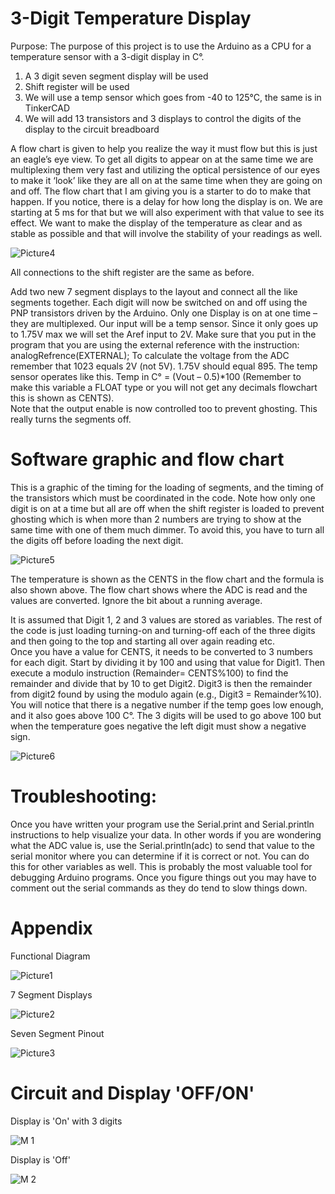 # 3-Digit Temperature Display
Purpose:  The purpose of this project is to use the Arduino as a CPU for a temperature sensor with a 3-digit display in C°.
1) A 3 digit seven segment display will be used
2) Shift register will be used
3) We will use a temp sensor which goes from -40 to 125°C, the same is in TinkerCAD
4) We will add 13 transistors and 3 displays to control the digits of the display to the circuit breadboard

A flow chart is given to help you realize the way it must flow but this is just an eagle’s eye view.  To get all digits to appear on at the same time we are multiplexing them very fast and utilizing the optical persistence of our eyes to make it ‘look’ like they are all on at the same time when they are going on and off.  The flow chart that I am giving you is a starter to do to make that happen.  If you notice, there is a delay for how long the display is on.  We are starting at 5 ms for that but we will also experiment with that value to see its effect.  We want to make the display of the temperature as clear and as stable as possible and that will involve the stability of your readings as well.

![Picture4](https://user-images.githubusercontent.com/102126445/162957471-09ee89ca-55de-4ff5-a1de-9ac59fb71314.png)

All connections to the shift register are the same as before.

Add two new 7 segment displays to the layout and connect all the like segments together.
Each digit will now be switched on and off using the PNP transistors driven by the Arduino.  Only one Display is on at one time – they are multiplexed.
Our input will be a temp sensor.   Since it only goes up to 1.75V max we will set the Aref input to 2V.  Make sure that you put in the program that you are using the external reference with the instruction:    analogRefrence(EXTERNAL);  To calculate the voltage from the ADC remember that 1023 equals 2V (not 5V).    1.75V should equal 895.
The temp sensor operates like this.   Temp in C° = (Vout – 0.5)*100 (Remember to make this variable a FLOAT type or you will not get any decimals flowchart this is shown as CENTS).  
Note that the output enable is now controlled too to prevent ghosting.  This really turns the segments off.

# Software graphic and flow chart

This is a graphic of the timing for the loading of segments, and the timing of the transistors which must be coordinated in the code.  Note how only one digit is on at a time but all are off when the shift register is loaded to prevent ghosting which is when more than 2 numbers are trying to show at the same time with one of them much dimmer.  To avoid this, you have to turn all the digits off before loading the next digit.

![Picture5](https://user-images.githubusercontent.com/102126445/162957808-4dd2a1e9-5a97-496b-83c5-42a2ec2a2326.jpg)

The temperature is shown as the CENTS in the flow chart and the formula is also shown above.
The flow chart shows where the ADC is read and the values are converted.  Ignore the bit about a running average.

It is assumed that Digit 1, 2 and 3 values are stored as variables. The rest of the code is just loading turning-on and turning-off each of the three digits and then going to the top and starting all over again reading etc.  
Once you have a value for CENTS, it needs to be converted to 3 numbers for each digit.  Start by dividing it by 100 and using that value for Digit1.  Then execute a modulo instruction (Remainder= CENTS%100) to find the remainder and divide that by 10 to get Digit2.  Digit3 is then the remainder from digit2 found by using the modulo again (e.g., Digit3 = Remainder%10).
You will notice that there is a negative number if the temp goes low enough, and it also goes above 100 C°.  The 3 digits will be used to go above 100 but when the temperature goes negative the left digit must show a negative sign.

![Picture6](https://user-images.githubusercontent.com/102126445/162958005-441d8d77-048c-4bfe-b8d4-746a5cabac12.jpg)

# Troubleshooting:

Once you have written your program use the Serial.print and Serial.println instructions to help visualize your data.  In other words if you are wondering what the ADC value is, use the Serial.println(adc) to send that value to the serial monitor where you can determine if it is correct or not.  You can do this for other variables as well.  This is probably the most valuable tool for debugging Arduino programs.  Once you figure things out you may have to comment out the serial commands as they do tend to slow things down.

# Appendix

Functional Diagram

![Picture1](https://user-images.githubusercontent.com/102126445/162955051-914b9a16-030e-48aa-a163-f12ef898c75b.png)

7 Segment Displays

![Picture2](https://user-images.githubusercontent.com/102126445/162955338-d6486d01-654b-4b46-9c51-9442e8bcdd76.png)

Seven Segment Pinout

![Picture3](https://user-images.githubusercontent.com/102126445/162955775-5574f02a-6e2e-4218-9ac3-048631a2d78c.png)

# Circuit and Display 'OFF/ON'

Display is 'On' with 3 digits

![M 1](https://user-images.githubusercontent.com/102126445/162612708-85bd3461-f2f5-48e9-885d-58e562ad2547.jpg)

Display is 'Off'

![M 2](https://user-images.githubusercontent.com/102126445/162612710-f25053f4-9967-40ce-b285-a6b36adc2ebe.jpg)

